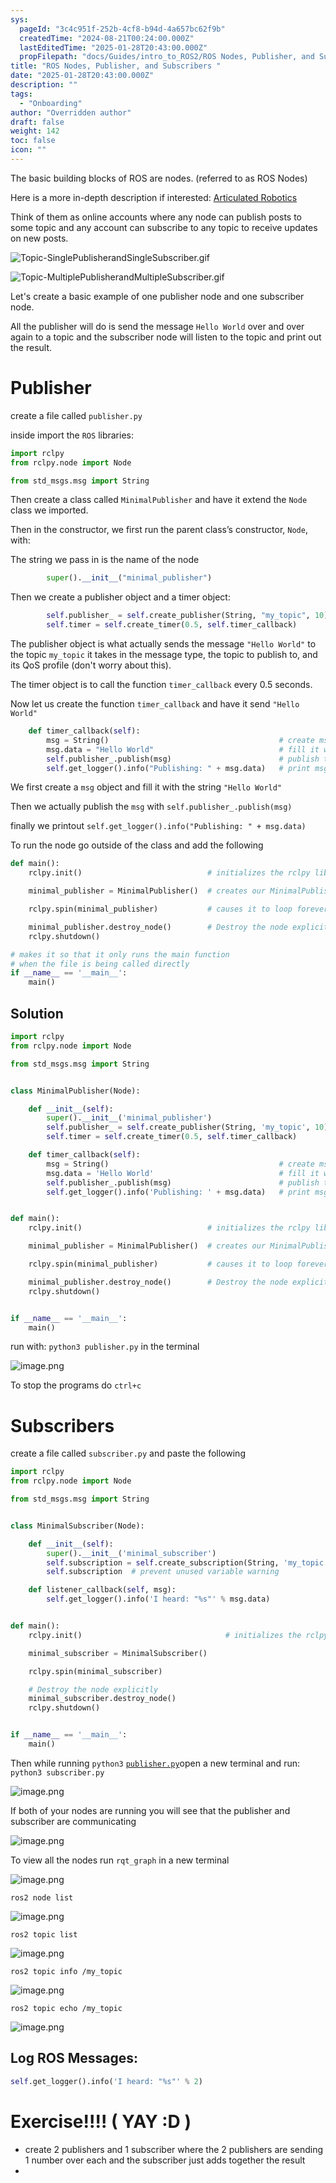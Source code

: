 ```yaml
---
sys:
  pageId: "3c4c951f-252b-4cf8-b94d-4a657bc62f9b"
  createdTime: "2024-08-21T00:24:00.000Z"
  lastEditedTime: "2025-01-28T20:43:00.000Z"
  propFilepath: "docs/Guides/intro_to_ROS2/ROS Nodes, Publisher, and Subscribers .md"
title: "ROS Nodes, Publisher, and Subscribers "
date: "2025-01-28T20:43:00.000Z"
description: ""
tags:
  - "Onboarding"
author: "Overridden author"
draft: false
weight: 142
toc: false
icon: ""
---
```


The basic building blocks of ROS are nodes. (referred to as ROS Nodes)

Here is a more in-depth description if interested: [Articulated Robotics](https://articulatedrobotics.xyz/tutorials/ready-for-ros/ros-overview#2-nodes)

Think of them as online accounts where any node can publish posts to some topic and any account can subscribe to any topic to receive updates on new posts.

![Topic-SinglePublisherandSingleSubscriber.gif](https://docs.ros.org/en/humble/_images/Topic-SinglePublisherandSingleSubscriber.gif)

![Topic-MultiplePublisherandMultipleSubscriber.gif](https://docs.ros.org/en/humble/_images/Topic-MultiplePublisherandMultipleSubscriber.gif)

Let's create a basic example of one publisher node and one subscriber node.

All the publisher will do is send the message `Hello World` over and over again to a topic and the subscriber node will listen to the topic and print out the result.

# Publisher

create a file called `publisher.py` 

inside import the `ROS` libraries:

```python
import rclpy
from rclpy.node import Node

from std_msgs.msg import String
```

Then create a class called `MinimalPublisher` and have it extend the `Node` class we imported.

Then in the constructor, we first run the parent class’s constructor, `Node`, with:

The string we pass in is the name of the node

```python
        super().__init__("minimal_publisher")
```

Then we create a publisher object and a timer object:

```python
        self.publisher_ = self.create_publisher(String, "my_topic", 10)
        self.timer = self.create_timer(0.5, self.timer_callback)
```

The publisher object is what actually sends the message `"Hello World"` to the topic `my_topic` it takes in the message type, the topic to publish to, and its QoS profile (don't worry about this).

The timer object is to call the function `timer_callback` every 0.5 seconds.

Now let us create the function `timer_callback` and have it send `"Hello World"`

```python
    def timer_callback(self):
        msg = String()                                      # create msg object
        msg.data = "Hello World"                            # fill it with data
        self.publisher_.publish(msg)                        # publish the message
        self.get_logger().info("Publishing: " + msg.data)   # print msg
```

We first create a `msg` object and fill it with the string `"Hello World"`

Then we actually publish the `msg` with `self.publisher_.publish(msg)`

finally we printout `self.get_logger().info("Publishing: " + msg.data)`

To run the node go outside of the class and add the following

```python
def main():
    rclpy.init()                            # initializes the rclpy library

    minimal_publisher = MinimalPublisher()  # creates our MinimalPublisher object

    rclpy.spin(minimal_publisher)           # causes it to loop forever

    minimal_publisher.destroy_node()        # Destroy the node explicitly
    rclpy.shutdown()

# makes it so that it only runs the main function
# when the file is being called directly
if __name__ == '__main__': 
    main()
```

## Solution

```python
import rclpy
from rclpy.node import Node

from std_msgs.msg import String


class MinimalPublisher(Node):

    def __init__(self):
        super().__init__('minimal_publisher')
        self.publisher_ = self.create_publisher(String, 'my_topic', 10)
        self.timer = self.create_timer(0.5, self.timer_callback)

    def timer_callback(self):
        msg = String()                                      # create msg object
        msg.data = 'Hello World'                            # fill it with data
        self.publisher_.publish(msg)                        # publish the message
        self.get_logger().info('Publishing: ' + msg.data)   # print msg


def main():
    rclpy.init()                            # initializes the rclpy library

    minimal_publisher = MinimalPublisher()  # creates our MinimalPublisher object

    rclpy.spin(minimal_publisher)           # causes it to loop forever

    minimal_publisher.destroy_node()        # Destroy the node explicitly
    rclpy.shutdown()


if __name__ == '__main__':
    main()
```

run with: `python3 publisher.py` in the terminal

![image.png](https://prod-files-secure.s3.us-west-2.amazonaws.com/d518164a-d88e-44d1-a4ee-3adb3bd8bce0/9214accb-ad5b-44f1-a31c-b3167c59138b/image.png?X-Amz-Algorithm=AWS4-HMAC-SHA256&X-Amz-Content-Sha256=UNSIGNED-PAYLOAD&X-Amz-Credential=ASIAZI2LB466RCLGLEBC%2F20250525%2Fus-west-2%2Fs3%2Faws4_request&X-Amz-Date=20250525T140720Z&X-Amz-Expires=3600&X-Amz-Security-Token=IQoJb3JpZ2luX2VjEGIaCXVzLXdlc3QtMiJGMEQCIC%2FF6jIQi3PREU%2FQ9VeibOlbuoX6bnRHosQaxDBfPYg8AiAQd6yswkYww8D8%2B2oG6fMlF5kmmFIPmcCVmZPqKygqGSr%2FAwgrEAAaDDYzNzQyMzE4MzgwNSIMqkaWSAGwFNEtBAllKtwD1Rx3tKpLBmEppjixctZnKGaLolupBeJiQhkIv9bMGllckNEXrdH0CPS9RCY0DMZeqIIrkLBQy0ZYNpILUq6lTFQb7cQuV8T72Y8iWFE4DOWkrWUtH29V0o9wvlXgX1WHZJZCWxn4yl%2BAGSluLYIHuwhfBukGvn434Pe6ciJoXA6tRQcJRFhELvwJSeGpGpRfA%2F15%2FwnmrBjYWWGtMG9mREKLhC%2BVTjCJ8YSs1zuWSOxOsEF3XVZXh9xDEH5CeT9%2BfjTgqdP6%2FlOin6NmLg8B73g%2FLXW7xrwdKz3qpVA6vO6jZnGymkEoYZcnxBcz4SdOdQ4rwzjyrBF0cRVqYS6RRe1%2Bh4NNFmqLmfcnZnZavYT0FmOBTJdbZy1gdt%2B0gPkYSm29XrXfL1Ta0Y8%2B02G%2FaawuPlf%2BNN5HQSN9c0RiNQbMM5UEbLBl3GDuGGBZxE0jo1%2BUlL2GVFIwA%2FdcS6pb6V4VvC2DgCQeXi26ivta%2FLaokcrLNNxLjb8tvc9c%2BekC1Q0DNE6Y872dgpuPC5GfyIu%2Bhg3lxPpa%2FMhqDu7mYLTnS%2FFN70w9bbtmI55heTOrxIw32Z%2BV8g9oNZJKqEnK%2FyAaqS55CaD%2BV%2BCz002HNclBpD1jRgq1oHKxihYwk9vLwQY6pgG578zbS6dVHE1C4%2F11LhLXH0bjJr51reaohopoRmfuSoXpskG3WL5HtxCzcEQDuMHM5gSIagFbOUOw%2BmY6CC0ZczR53ZGvHwUdnEdezclutZvWUduyO6joHG7sYNPyJKRGSaro%2Fxlq0v5p88lfwr6A%2FUU%2Bxf%2FrJq%2Bf2fqqEebjEpAAQSeCNNuirTY4TMLeO%2FTnv7BmEAqhNeUx1PdCPoF1sk4Pm31T&X-Amz-Signature=5a5a183a564cba11332219e491c34520e5ca2d9426e05dafd560cdfe84e73824&X-Amz-SignedHeaders=host&x-id=GetObject)

To stop the programs do `ctrl+c`

# Subscribers

create a file called `subscriber.py` and paste the following

```python
import rclpy
from rclpy.node import Node

from std_msgs.msg import String


class MinimalSubscriber(Node):

    def __init__(self):
        super().__init__('minimal_subscriber')
        self.subscription = self.create_subscription(String, 'my_topic', self.listener_callback, 10)
        self.subscription  # prevent unused variable warning

    def listener_callback(self, msg):
        self.get_logger().info('I heard: "%s"' % msg.data)


def main():
    rclpy.init()                                # initializes the rclpy library

    minimal_subscriber = MinimalSubscriber()

    rclpy.spin(minimal_subscriber)

    # Destroy the node explicitly
    minimal_subscriber.destroy_node()
    rclpy.shutdown()


if __name__ == '__main__':
    main()
```

Then while running `python3` [`publisher.py`](http://publisher.py/)open a new terminal and run: `python3 subscriber.py` 

![image.png](https://prod-files-secure.s3.us-west-2.amazonaws.com/d518164a-d88e-44d1-a4ee-3adb3bd8bce0/611fccf2-c738-4dbd-94e9-98f209092866/image.png?X-Amz-Algorithm=AWS4-HMAC-SHA256&X-Amz-Content-Sha256=UNSIGNED-PAYLOAD&X-Amz-Credential=ASIAZI2LB466RCLGLEBC%2F20250525%2Fus-west-2%2Fs3%2Faws4_request&X-Amz-Date=20250525T140720Z&X-Amz-Expires=3600&X-Amz-Security-Token=IQoJb3JpZ2luX2VjEGIaCXVzLXdlc3QtMiJGMEQCIC%2FF6jIQi3PREU%2FQ9VeibOlbuoX6bnRHosQaxDBfPYg8AiAQd6yswkYww8D8%2B2oG6fMlF5kmmFIPmcCVmZPqKygqGSr%2FAwgrEAAaDDYzNzQyMzE4MzgwNSIMqkaWSAGwFNEtBAllKtwD1Rx3tKpLBmEppjixctZnKGaLolupBeJiQhkIv9bMGllckNEXrdH0CPS9RCY0DMZeqIIrkLBQy0ZYNpILUq6lTFQb7cQuV8T72Y8iWFE4DOWkrWUtH29V0o9wvlXgX1WHZJZCWxn4yl%2BAGSluLYIHuwhfBukGvn434Pe6ciJoXA6tRQcJRFhELvwJSeGpGpRfA%2F15%2FwnmrBjYWWGtMG9mREKLhC%2BVTjCJ8YSs1zuWSOxOsEF3XVZXh9xDEH5CeT9%2BfjTgqdP6%2FlOin6NmLg8B73g%2FLXW7xrwdKz3qpVA6vO6jZnGymkEoYZcnxBcz4SdOdQ4rwzjyrBF0cRVqYS6RRe1%2Bh4NNFmqLmfcnZnZavYT0FmOBTJdbZy1gdt%2B0gPkYSm29XrXfL1Ta0Y8%2B02G%2FaawuPlf%2BNN5HQSN9c0RiNQbMM5UEbLBl3GDuGGBZxE0jo1%2BUlL2GVFIwA%2FdcS6pb6V4VvC2DgCQeXi26ivta%2FLaokcrLNNxLjb8tvc9c%2BekC1Q0DNE6Y872dgpuPC5GfyIu%2Bhg3lxPpa%2FMhqDu7mYLTnS%2FFN70w9bbtmI55heTOrxIw32Z%2BV8g9oNZJKqEnK%2FyAaqS55CaD%2BV%2BCz002HNclBpD1jRgq1oHKxihYwk9vLwQY6pgG578zbS6dVHE1C4%2F11LhLXH0bjJr51reaohopoRmfuSoXpskG3WL5HtxCzcEQDuMHM5gSIagFbOUOw%2BmY6CC0ZczR53ZGvHwUdnEdezclutZvWUduyO6joHG7sYNPyJKRGSaro%2Fxlq0v5p88lfwr6A%2FUU%2Bxf%2FrJq%2Bf2fqqEebjEpAAQSeCNNuirTY4TMLeO%2FTnv7BmEAqhNeUx1PdCPoF1sk4Pm31T&X-Amz-Signature=4ad55a305ba1e3bd3231dc8b6fbb6916d017e5fbeda5b51155b6ea4279b4b4a3&X-Amz-SignedHeaders=host&x-id=GetObject)

If both of your nodes are running you will see that the publisher and subscriber are communicating

![image.png](https://prod-files-secure.s3.us-west-2.amazonaws.com/d518164a-d88e-44d1-a4ee-3adb3bd8bce0/eea428b5-1cf0-43bb-a30b-81cbaf6c5c78/image.png?X-Amz-Algorithm=AWS4-HMAC-SHA256&X-Amz-Content-Sha256=UNSIGNED-PAYLOAD&X-Amz-Credential=ASIAZI2LB466RCLGLEBC%2F20250525%2Fus-west-2%2Fs3%2Faws4_request&X-Amz-Date=20250525T140720Z&X-Amz-Expires=3600&X-Amz-Security-Token=IQoJb3JpZ2luX2VjEGIaCXVzLXdlc3QtMiJGMEQCIC%2FF6jIQi3PREU%2FQ9VeibOlbuoX6bnRHosQaxDBfPYg8AiAQd6yswkYww8D8%2B2oG6fMlF5kmmFIPmcCVmZPqKygqGSr%2FAwgrEAAaDDYzNzQyMzE4MzgwNSIMqkaWSAGwFNEtBAllKtwD1Rx3tKpLBmEppjixctZnKGaLolupBeJiQhkIv9bMGllckNEXrdH0CPS9RCY0DMZeqIIrkLBQy0ZYNpILUq6lTFQb7cQuV8T72Y8iWFE4DOWkrWUtH29V0o9wvlXgX1WHZJZCWxn4yl%2BAGSluLYIHuwhfBukGvn434Pe6ciJoXA6tRQcJRFhELvwJSeGpGpRfA%2F15%2FwnmrBjYWWGtMG9mREKLhC%2BVTjCJ8YSs1zuWSOxOsEF3XVZXh9xDEH5CeT9%2BfjTgqdP6%2FlOin6NmLg8B73g%2FLXW7xrwdKz3qpVA6vO6jZnGymkEoYZcnxBcz4SdOdQ4rwzjyrBF0cRVqYS6RRe1%2Bh4NNFmqLmfcnZnZavYT0FmOBTJdbZy1gdt%2B0gPkYSm29XrXfL1Ta0Y8%2B02G%2FaawuPlf%2BNN5HQSN9c0RiNQbMM5UEbLBl3GDuGGBZxE0jo1%2BUlL2GVFIwA%2FdcS6pb6V4VvC2DgCQeXi26ivta%2FLaokcrLNNxLjb8tvc9c%2BekC1Q0DNE6Y872dgpuPC5GfyIu%2Bhg3lxPpa%2FMhqDu7mYLTnS%2FFN70w9bbtmI55heTOrxIw32Z%2BV8g9oNZJKqEnK%2FyAaqS55CaD%2BV%2BCz002HNclBpD1jRgq1oHKxihYwk9vLwQY6pgG578zbS6dVHE1C4%2F11LhLXH0bjJr51reaohopoRmfuSoXpskG3WL5HtxCzcEQDuMHM5gSIagFbOUOw%2BmY6CC0ZczR53ZGvHwUdnEdezclutZvWUduyO6joHG7sYNPyJKRGSaro%2Fxlq0v5p88lfwr6A%2FUU%2Bxf%2FrJq%2Bf2fqqEebjEpAAQSeCNNuirTY4TMLeO%2FTnv7BmEAqhNeUx1PdCPoF1sk4Pm31T&X-Amz-Signature=a7998269216413bd7673ce5f5989b12ffba499cf2aedd675557dd72e1f8ce599&X-Amz-SignedHeaders=host&x-id=GetObject)

To view all the nodes run `rqt_graph` in a new terminal

![image.png](https://prod-files-secure.s3.us-west-2.amazonaws.com/d518164a-d88e-44d1-a4ee-3adb3bd8bce0/1d98e964-4318-4d62-b5c4-8c8f78368598/image.png?X-Amz-Algorithm=AWS4-HMAC-SHA256&X-Amz-Content-Sha256=UNSIGNED-PAYLOAD&X-Amz-Credential=ASIAZI2LB466RCLGLEBC%2F20250525%2Fus-west-2%2Fs3%2Faws4_request&X-Amz-Date=20250525T140720Z&X-Amz-Expires=3600&X-Amz-Security-Token=IQoJb3JpZ2luX2VjEGIaCXVzLXdlc3QtMiJGMEQCIC%2FF6jIQi3PREU%2FQ9VeibOlbuoX6bnRHosQaxDBfPYg8AiAQd6yswkYww8D8%2B2oG6fMlF5kmmFIPmcCVmZPqKygqGSr%2FAwgrEAAaDDYzNzQyMzE4MzgwNSIMqkaWSAGwFNEtBAllKtwD1Rx3tKpLBmEppjixctZnKGaLolupBeJiQhkIv9bMGllckNEXrdH0CPS9RCY0DMZeqIIrkLBQy0ZYNpILUq6lTFQb7cQuV8T72Y8iWFE4DOWkrWUtH29V0o9wvlXgX1WHZJZCWxn4yl%2BAGSluLYIHuwhfBukGvn434Pe6ciJoXA6tRQcJRFhELvwJSeGpGpRfA%2F15%2FwnmrBjYWWGtMG9mREKLhC%2BVTjCJ8YSs1zuWSOxOsEF3XVZXh9xDEH5CeT9%2BfjTgqdP6%2FlOin6NmLg8B73g%2FLXW7xrwdKz3qpVA6vO6jZnGymkEoYZcnxBcz4SdOdQ4rwzjyrBF0cRVqYS6RRe1%2Bh4NNFmqLmfcnZnZavYT0FmOBTJdbZy1gdt%2B0gPkYSm29XrXfL1Ta0Y8%2B02G%2FaawuPlf%2BNN5HQSN9c0RiNQbMM5UEbLBl3GDuGGBZxE0jo1%2BUlL2GVFIwA%2FdcS6pb6V4VvC2DgCQeXi26ivta%2FLaokcrLNNxLjb8tvc9c%2BekC1Q0DNE6Y872dgpuPC5GfyIu%2Bhg3lxPpa%2FMhqDu7mYLTnS%2FFN70w9bbtmI55heTOrxIw32Z%2BV8g9oNZJKqEnK%2FyAaqS55CaD%2BV%2BCz002HNclBpD1jRgq1oHKxihYwk9vLwQY6pgG578zbS6dVHE1C4%2F11LhLXH0bjJr51reaohopoRmfuSoXpskG3WL5HtxCzcEQDuMHM5gSIagFbOUOw%2BmY6CC0ZczR53ZGvHwUdnEdezclutZvWUduyO6joHG7sYNPyJKRGSaro%2Fxlq0v5p88lfwr6A%2FUU%2Bxf%2FrJq%2Bf2fqqEebjEpAAQSeCNNuirTY4TMLeO%2FTnv7BmEAqhNeUx1PdCPoF1sk4Pm31T&X-Amz-Signature=d9c61ac019c679504b6e6ad2909a0d62a63874464cbce125bec3b5d135c4ef11&X-Amz-SignedHeaders=host&x-id=GetObject)

`ros2 node list`

![image.png](https://prod-files-secure.s3.us-west-2.amazonaws.com/d518164a-d88e-44d1-a4ee-3adb3bd8bce0/680ac8cf-e6d9-4164-9ece-5b9a6fccffee/image.png?X-Amz-Algorithm=AWS4-HMAC-SHA256&X-Amz-Content-Sha256=UNSIGNED-PAYLOAD&X-Amz-Credential=ASIAZI2LB466RCLGLEBC%2F20250525%2Fus-west-2%2Fs3%2Faws4_request&X-Amz-Date=20250525T140720Z&X-Amz-Expires=3600&X-Amz-Security-Token=IQoJb3JpZ2luX2VjEGIaCXVzLXdlc3QtMiJGMEQCIC%2FF6jIQi3PREU%2FQ9VeibOlbuoX6bnRHosQaxDBfPYg8AiAQd6yswkYww8D8%2B2oG6fMlF5kmmFIPmcCVmZPqKygqGSr%2FAwgrEAAaDDYzNzQyMzE4MzgwNSIMqkaWSAGwFNEtBAllKtwD1Rx3tKpLBmEppjixctZnKGaLolupBeJiQhkIv9bMGllckNEXrdH0CPS9RCY0DMZeqIIrkLBQy0ZYNpILUq6lTFQb7cQuV8T72Y8iWFE4DOWkrWUtH29V0o9wvlXgX1WHZJZCWxn4yl%2BAGSluLYIHuwhfBukGvn434Pe6ciJoXA6tRQcJRFhELvwJSeGpGpRfA%2F15%2FwnmrBjYWWGtMG9mREKLhC%2BVTjCJ8YSs1zuWSOxOsEF3XVZXh9xDEH5CeT9%2BfjTgqdP6%2FlOin6NmLg8B73g%2FLXW7xrwdKz3qpVA6vO6jZnGymkEoYZcnxBcz4SdOdQ4rwzjyrBF0cRVqYS6RRe1%2Bh4NNFmqLmfcnZnZavYT0FmOBTJdbZy1gdt%2B0gPkYSm29XrXfL1Ta0Y8%2B02G%2FaawuPlf%2BNN5HQSN9c0RiNQbMM5UEbLBl3GDuGGBZxE0jo1%2BUlL2GVFIwA%2FdcS6pb6V4VvC2DgCQeXi26ivta%2FLaokcrLNNxLjb8tvc9c%2BekC1Q0DNE6Y872dgpuPC5GfyIu%2Bhg3lxPpa%2FMhqDu7mYLTnS%2FFN70w9bbtmI55heTOrxIw32Z%2BV8g9oNZJKqEnK%2FyAaqS55CaD%2BV%2BCz002HNclBpD1jRgq1oHKxihYwk9vLwQY6pgG578zbS6dVHE1C4%2F11LhLXH0bjJr51reaohopoRmfuSoXpskG3WL5HtxCzcEQDuMHM5gSIagFbOUOw%2BmY6CC0ZczR53ZGvHwUdnEdezclutZvWUduyO6joHG7sYNPyJKRGSaro%2Fxlq0v5p88lfwr6A%2FUU%2Bxf%2FrJq%2Bf2fqqEebjEpAAQSeCNNuirTY4TMLeO%2FTnv7BmEAqhNeUx1PdCPoF1sk4Pm31T&X-Amz-Signature=69d433460413e03e4b3b4342cad3682e4a7c60a5731b33d562a56b3fe7e44a21&X-Amz-SignedHeaders=host&x-id=GetObject)

`ros2 topic list`

![image.png](https://prod-files-secure.s3.us-west-2.amazonaws.com/d518164a-d88e-44d1-a4ee-3adb3bd8bce0/eee2ebe1-27ef-4a4a-96fb-2ca54126fb29/image.png?X-Amz-Algorithm=AWS4-HMAC-SHA256&X-Amz-Content-Sha256=UNSIGNED-PAYLOAD&X-Amz-Credential=ASIAZI2LB466RCLGLEBC%2F20250525%2Fus-west-2%2Fs3%2Faws4_request&X-Amz-Date=20250525T140720Z&X-Amz-Expires=3600&X-Amz-Security-Token=IQoJb3JpZ2luX2VjEGIaCXVzLXdlc3QtMiJGMEQCIC%2FF6jIQi3PREU%2FQ9VeibOlbuoX6bnRHosQaxDBfPYg8AiAQd6yswkYww8D8%2B2oG6fMlF5kmmFIPmcCVmZPqKygqGSr%2FAwgrEAAaDDYzNzQyMzE4MzgwNSIMqkaWSAGwFNEtBAllKtwD1Rx3tKpLBmEppjixctZnKGaLolupBeJiQhkIv9bMGllckNEXrdH0CPS9RCY0DMZeqIIrkLBQy0ZYNpILUq6lTFQb7cQuV8T72Y8iWFE4DOWkrWUtH29V0o9wvlXgX1WHZJZCWxn4yl%2BAGSluLYIHuwhfBukGvn434Pe6ciJoXA6tRQcJRFhELvwJSeGpGpRfA%2F15%2FwnmrBjYWWGtMG9mREKLhC%2BVTjCJ8YSs1zuWSOxOsEF3XVZXh9xDEH5CeT9%2BfjTgqdP6%2FlOin6NmLg8B73g%2FLXW7xrwdKz3qpVA6vO6jZnGymkEoYZcnxBcz4SdOdQ4rwzjyrBF0cRVqYS6RRe1%2Bh4NNFmqLmfcnZnZavYT0FmOBTJdbZy1gdt%2B0gPkYSm29XrXfL1Ta0Y8%2B02G%2FaawuPlf%2BNN5HQSN9c0RiNQbMM5UEbLBl3GDuGGBZxE0jo1%2BUlL2GVFIwA%2FdcS6pb6V4VvC2DgCQeXi26ivta%2FLaokcrLNNxLjb8tvc9c%2BekC1Q0DNE6Y872dgpuPC5GfyIu%2Bhg3lxPpa%2FMhqDu7mYLTnS%2FFN70w9bbtmI55heTOrxIw32Z%2BV8g9oNZJKqEnK%2FyAaqS55CaD%2BV%2BCz002HNclBpD1jRgq1oHKxihYwk9vLwQY6pgG578zbS6dVHE1C4%2F11LhLXH0bjJr51reaohopoRmfuSoXpskG3WL5HtxCzcEQDuMHM5gSIagFbOUOw%2BmY6CC0ZczR53ZGvHwUdnEdezclutZvWUduyO6joHG7sYNPyJKRGSaro%2Fxlq0v5p88lfwr6A%2FUU%2Bxf%2FrJq%2Bf2fqqEebjEpAAQSeCNNuirTY4TMLeO%2FTnv7BmEAqhNeUx1PdCPoF1sk4Pm31T&X-Amz-Signature=c888c435035a192990820b3f0831db9e3d8096a402177bb85a3486b64de2c500&X-Amz-SignedHeaders=host&x-id=GetObject)

`ros2 topic info /my_topic`

![image.png](https://prod-files-secure.s3.us-west-2.amazonaws.com/d518164a-d88e-44d1-a4ee-3adb3bd8bce0/6288ef12-cb9e-406f-b9eb-65feed3a9011/image.png?X-Amz-Algorithm=AWS4-HMAC-SHA256&X-Amz-Content-Sha256=UNSIGNED-PAYLOAD&X-Amz-Credential=ASIAZI2LB466RCLGLEBC%2F20250525%2Fus-west-2%2Fs3%2Faws4_request&X-Amz-Date=20250525T140720Z&X-Amz-Expires=3600&X-Amz-Security-Token=IQoJb3JpZ2luX2VjEGIaCXVzLXdlc3QtMiJGMEQCIC%2FF6jIQi3PREU%2FQ9VeibOlbuoX6bnRHosQaxDBfPYg8AiAQd6yswkYww8D8%2B2oG6fMlF5kmmFIPmcCVmZPqKygqGSr%2FAwgrEAAaDDYzNzQyMzE4MzgwNSIMqkaWSAGwFNEtBAllKtwD1Rx3tKpLBmEppjixctZnKGaLolupBeJiQhkIv9bMGllckNEXrdH0CPS9RCY0DMZeqIIrkLBQy0ZYNpILUq6lTFQb7cQuV8T72Y8iWFE4DOWkrWUtH29V0o9wvlXgX1WHZJZCWxn4yl%2BAGSluLYIHuwhfBukGvn434Pe6ciJoXA6tRQcJRFhELvwJSeGpGpRfA%2F15%2FwnmrBjYWWGtMG9mREKLhC%2BVTjCJ8YSs1zuWSOxOsEF3XVZXh9xDEH5CeT9%2BfjTgqdP6%2FlOin6NmLg8B73g%2FLXW7xrwdKz3qpVA6vO6jZnGymkEoYZcnxBcz4SdOdQ4rwzjyrBF0cRVqYS6RRe1%2Bh4NNFmqLmfcnZnZavYT0FmOBTJdbZy1gdt%2B0gPkYSm29XrXfL1Ta0Y8%2B02G%2FaawuPlf%2BNN5HQSN9c0RiNQbMM5UEbLBl3GDuGGBZxE0jo1%2BUlL2GVFIwA%2FdcS6pb6V4VvC2DgCQeXi26ivta%2FLaokcrLNNxLjb8tvc9c%2BekC1Q0DNE6Y872dgpuPC5GfyIu%2Bhg3lxPpa%2FMhqDu7mYLTnS%2FFN70w9bbtmI55heTOrxIw32Z%2BV8g9oNZJKqEnK%2FyAaqS55CaD%2BV%2BCz002HNclBpD1jRgq1oHKxihYwk9vLwQY6pgG578zbS6dVHE1C4%2F11LhLXH0bjJr51reaohopoRmfuSoXpskG3WL5HtxCzcEQDuMHM5gSIagFbOUOw%2BmY6CC0ZczR53ZGvHwUdnEdezclutZvWUduyO6joHG7sYNPyJKRGSaro%2Fxlq0v5p88lfwr6A%2FUU%2Bxf%2FrJq%2Bf2fqqEebjEpAAQSeCNNuirTY4TMLeO%2FTnv7BmEAqhNeUx1PdCPoF1sk4Pm31T&X-Amz-Signature=14e3e19997dbf650e8894a3a3d4d628ab501c4c8b733e2fc931259b4feecaadc&X-Amz-SignedHeaders=host&x-id=GetObject)

`ros2 topic echo /my_topic`

![image.png](https://prod-files-secure.s3.us-west-2.amazonaws.com/d518164a-d88e-44d1-a4ee-3adb3bd8bce0/0a6fcb4d-422d-4a6c-a803-749ef4adf2c6/image.png?X-Amz-Algorithm=AWS4-HMAC-SHA256&X-Amz-Content-Sha256=UNSIGNED-PAYLOAD&X-Amz-Credential=ASIAZI2LB466RCLGLEBC%2F20250525%2Fus-west-2%2Fs3%2Faws4_request&X-Amz-Date=20250525T140720Z&X-Amz-Expires=3600&X-Amz-Security-Token=IQoJb3JpZ2luX2VjEGIaCXVzLXdlc3QtMiJGMEQCIC%2FF6jIQi3PREU%2FQ9VeibOlbuoX6bnRHosQaxDBfPYg8AiAQd6yswkYww8D8%2B2oG6fMlF5kmmFIPmcCVmZPqKygqGSr%2FAwgrEAAaDDYzNzQyMzE4MzgwNSIMqkaWSAGwFNEtBAllKtwD1Rx3tKpLBmEppjixctZnKGaLolupBeJiQhkIv9bMGllckNEXrdH0CPS9RCY0DMZeqIIrkLBQy0ZYNpILUq6lTFQb7cQuV8T72Y8iWFE4DOWkrWUtH29V0o9wvlXgX1WHZJZCWxn4yl%2BAGSluLYIHuwhfBukGvn434Pe6ciJoXA6tRQcJRFhELvwJSeGpGpRfA%2F15%2FwnmrBjYWWGtMG9mREKLhC%2BVTjCJ8YSs1zuWSOxOsEF3XVZXh9xDEH5CeT9%2BfjTgqdP6%2FlOin6NmLg8B73g%2FLXW7xrwdKz3qpVA6vO6jZnGymkEoYZcnxBcz4SdOdQ4rwzjyrBF0cRVqYS6RRe1%2Bh4NNFmqLmfcnZnZavYT0FmOBTJdbZy1gdt%2B0gPkYSm29XrXfL1Ta0Y8%2B02G%2FaawuPlf%2BNN5HQSN9c0RiNQbMM5UEbLBl3GDuGGBZxE0jo1%2BUlL2GVFIwA%2FdcS6pb6V4VvC2DgCQeXi26ivta%2FLaokcrLNNxLjb8tvc9c%2BekC1Q0DNE6Y872dgpuPC5GfyIu%2Bhg3lxPpa%2FMhqDu7mYLTnS%2FFN70w9bbtmI55heTOrxIw32Z%2BV8g9oNZJKqEnK%2FyAaqS55CaD%2BV%2BCz002HNclBpD1jRgq1oHKxihYwk9vLwQY6pgG578zbS6dVHE1C4%2F11LhLXH0bjJr51reaohopoRmfuSoXpskG3WL5HtxCzcEQDuMHM5gSIagFbOUOw%2BmY6CC0ZczR53ZGvHwUdnEdezclutZvWUduyO6joHG7sYNPyJKRGSaro%2Fxlq0v5p88lfwr6A%2FUU%2Bxf%2FrJq%2Bf2fqqEebjEpAAQSeCNNuirTY4TMLeO%2FTnv7BmEAqhNeUx1PdCPoF1sk4Pm31T&X-Amz-Signature=6f149e9d5a8e642ec7982d2c1c6bc352ae700bed7f7842ae860699a9e7918519&X-Amz-SignedHeaders=host&x-id=GetObject)

## Log ROS Messages:

```python
self.get_logger().info('I heard: "%s"' % 2)
```

# Exercise!!!! ( YAY :D )

- create 2 publishers and 1 subscriber where the 2 publishers are sending 1 number over each and the subscriber just adds together the result
- 
